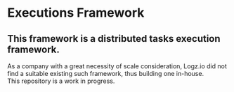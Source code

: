 # Executions Framework

## This framework is a distributed tasks execution framework.
As a company with a great necessity of scale consideration, Logz.io did not find a suitable existing such framework, thus building one in-house.
<br>This repository is a work in progress.  